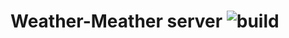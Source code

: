 # Weather-Meather server ![build](https://github.com/sepitmaan/weather-meather-server/workflows/build/badge.svg)